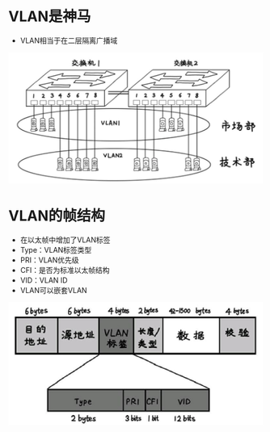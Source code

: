 # VLAN是神马

* VLAN相当于在二层隔离广播域

![](/assets/Figure-0144-140.jpg)

# VLAN的帧结构

* 在以太帧中增加了VLAN标签
* Type：VLAN标签类型
* PRI：VLAN优先级
* CFI：是否为标准以太帧结构
* VID：VLAN ID
* VLAN可以嵌套VLAN

![](/assets/Figure-0144-141.jpg)



